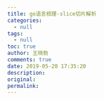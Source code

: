 ```yaml
---
title: go语言梳理-slice切片解析
categories:
  - null
tags:
  - null
toc: true
author: 王晓勃
comments: true
date: 2019-05-20 17:35:20
description:
original:
permalink:
---
```


<!-- more -->
